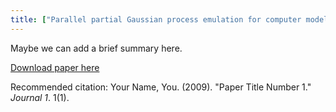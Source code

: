```yaml
---
title: ["Parallel partial Gaussian process emulation for computer models with massive output"](http://academicpages.github.io/files/paper1.pdf)
---
```

Maybe we can add a brief summary here.

[Download paper here](http://academicpages.github.io/files/paper1.pdf)

Recommended citation: Your Name, You. (2009). "Paper Title Number 1." <i>Journal 1</i>. 1(1).